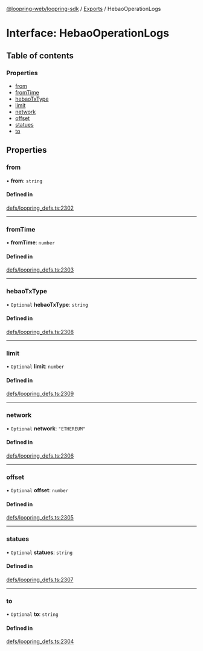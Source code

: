 [@loopring-web/loopring-sdk](../README.md) / [Exports](../modules.md) / HebaoOperationLogs

# Interface: HebaoOperationLogs

## Table of contents

### Properties

- [from](HebaoOperationLogs.md#from)
- [fromTime](HebaoOperationLogs.md#fromtime)
- [hebaoTxType](HebaoOperationLogs.md#hebaotxtype)
- [limit](HebaoOperationLogs.md#limit)
- [network](HebaoOperationLogs.md#network)
- [offset](HebaoOperationLogs.md#offset)
- [statues](HebaoOperationLogs.md#statues)
- [to](HebaoOperationLogs.md#to)

## Properties

### from

• **from**: `string`

#### Defined in

[defs/loopring_defs.ts:2302](https://github.com/Loopring/loopring_sdk/blob/532648f/src/defs/loopring_defs.ts#L2302)

___

### fromTime

• **fromTime**: `number`

#### Defined in

[defs/loopring_defs.ts:2303](https://github.com/Loopring/loopring_sdk/blob/532648f/src/defs/loopring_defs.ts#L2303)

___

### hebaoTxType

• `Optional` **hebaoTxType**: `string`

#### Defined in

[defs/loopring_defs.ts:2308](https://github.com/Loopring/loopring_sdk/blob/532648f/src/defs/loopring_defs.ts#L2308)

___

### limit

• `Optional` **limit**: `number`

#### Defined in

[defs/loopring_defs.ts:2309](https://github.com/Loopring/loopring_sdk/blob/532648f/src/defs/loopring_defs.ts#L2309)

___

### network

• `Optional` **network**: ``"ETHEREUM"``

#### Defined in

[defs/loopring_defs.ts:2306](https://github.com/Loopring/loopring_sdk/blob/532648f/src/defs/loopring_defs.ts#L2306)

___

### offset

• `Optional` **offset**: `number`

#### Defined in

[defs/loopring_defs.ts:2305](https://github.com/Loopring/loopring_sdk/blob/532648f/src/defs/loopring_defs.ts#L2305)

___

### statues

• `Optional` **statues**: `string`

#### Defined in

[defs/loopring_defs.ts:2307](https://github.com/Loopring/loopring_sdk/blob/532648f/src/defs/loopring_defs.ts#L2307)

___

### to

• `Optional` **to**: `string`

#### Defined in

[defs/loopring_defs.ts:2304](https://github.com/Loopring/loopring_sdk/blob/532648f/src/defs/loopring_defs.ts#L2304)
